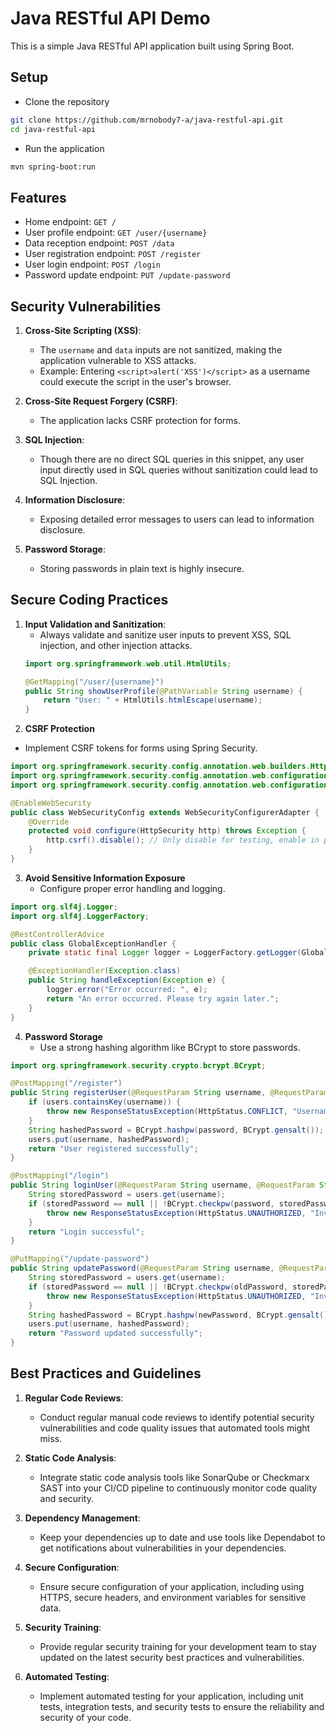 # Java RESTful API Demo

This is a simple Java RESTful API application built using Spring Boot.

## Setup
- Clone the repository

```sh
git clone https://github.com/mrnobody7-a/java-restful-api.git
cd java-restful-api
```
- Run the application
```sh
mvn spring-boot:run
```

## Features

- Home endpoint: `GET /`
- User profile endpoint: `GET /user/{username}`
- Data reception endpoint: `POST /data`
- User registration endpoint: `POST /register`
- User login endpoint: `POST /login`
- Password update endpoint: `PUT /update-password`

## Security Vulnerabilities

1. **Cross-Site Scripting (XSS)**:
   - The `username` and `data` inputs are not sanitized, making the application vulnerable to XSS attacks.
   - Example: Entering `<script>alert('XSS')</script>` as a username could execute the script in the user's browser.

2. **Cross-Site Request Forgery (CSRF)**:
   - The application lacks CSRF protection for forms.

3. **SQL Injection**:
   - Though there are no direct SQL queries in this snippet, any user input directly used in SQL queries without sanitization could lead to SQL Injection.

4. **Information Disclosure**:
   - Exposing detailed error messages to users can lead to information disclosure.

5. **Password Storage**:
   - Storing passwords in plain text is highly insecure.

## Secure Coding Practices

1. **Input Validation and Sanitization**:
   - Always validate and sanitize user inputs to prevent XSS, SQL injection, and other injection attacks.
   ```java
   import org.springframework.web.util.HtmlUtils;

   @GetMapping("/user/{username}")
   public String showUserProfile(@PathVariable String username) {
       return "User: " + HtmlUtils.htmlEscape(username);
   }
2. **CSRF Protection**
- Implement CSRF tokens for forms using Spring Security.

```java
import org.springframework.security.config.annotation.web.builders.HttpSecurity;
import org.springframework.security.config.annotation.web.configuration.EnableWebSecurity;
import org.springframework.security.config.annotation.web.configuration.WebSecurityConfigurerAdapter;

@EnableWebSecurity
public class WebSecurityConfig extends WebSecurityConfigurerAdapter {
    @Override
    protected void configure(HttpSecurity http) throws Exception {
        http.csrf().disable(); // Only disable for testing, enable in production
    }
}
```
3. **Avoid Sensitive Information Exposure**
   - Configure proper error handling and logging.

```java
import org.slf4j.Logger;
import org.slf4j.LoggerFactory;

@RestControllerAdvice
public class GlobalExceptionHandler {
    private static final Logger logger = LoggerFactory.getLogger(GlobalExceptionHandler.class);

    @ExceptionHandler(Exception.class)
    public String handleException(Exception e) {
        logger.error("Error occurred: ", e);
        return "An error occurred. Please try again later.";
    }
}
```
4. **Password Storage**
   - Use a strong hashing algorithm like BCrypt to store passwords.
  
```java
import org.springframework.security.crypto.bcrypt.BCrypt;

@PostMapping("/register")
public String registerUser(@RequestParam String username, @RequestParam String password) {
    if (users.containsKey(username)) {
        throw new ResponseStatusException(HttpStatus.CONFLICT, "Username already exists");
    }
    String hashedPassword = BCrypt.hashpw(password, BCrypt.gensalt());
    users.put(username, hashedPassword);
    return "User registered successfully";
}

@PostMapping("/login")
public String loginUser(@RequestParam String username, @RequestParam String password) {
    String storedPassword = users.get(username);
    if (storedPassword == null || !BCrypt.checkpw(password, storedPassword)) {
        throw new ResponseStatusException(HttpStatus.UNAUTHORIZED, "Invalid credentials");
    }
    return "Login successful";
}

@PutMapping("/update-password")
public String updatePassword(@RequestParam String username, @RequestParam String oldPassword, @RequestParam String newPassword) {
    String storedPassword = users.get(username);
    if (storedPassword == null || !BCrypt.checkpw(oldPassword, storedPassword)) {
        throw new ResponseStatusException(HttpStatus.UNAUTHORIZED, "Invalid credentials");
    }
    String hashedPassword = BCrypt.hashpw(newPassword, BCrypt.gensalt());
    users.put(username, hashedPassword);
    return "Password updated successfully";
}
```
## Best Practices and Guidelines

1. **Regular Code Reviews**:
   - Conduct regular manual code reviews to identify potential security vulnerabilities and code quality issues that automated tools might miss.

2. **Static Code Analysis**:
   - Integrate static code analysis tools like SonarQube or Checkmarx SAST into your CI/CD pipeline to continuously monitor code quality and security.

3. **Dependency Management**:
   - Keep your dependencies up to date and use tools like Dependabot to get notifications about vulnerabilities in your dependencies.

4. **Secure Configuration**:
   - Ensure secure configuration of your application, including using HTTPS, secure headers, and environment variables for sensitive data.

5. **Security Training**:
   - Provide regular security training for your development team to stay updated on the latest security best practices and vulnerabilities.

6. **Automated Testing**:
   - Implement automated testing for your application, including unit tests, integration tests, and security tests to ensure the reliability and security of your code.
